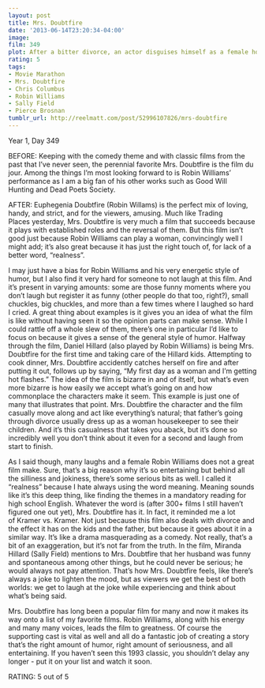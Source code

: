 ```yaml
---
layout: post
title: Mrs. Doubtfire
date: '2013-06-14T23:20:34-04:00'
image: 
film: 349
plot: After a bitter divorce, an actor disguises himself as a female housekeeper to spend secret time with his children held in custody by his ex.
rating: 5
tags:
- Movie Marathon
- Mrs. Doubtfire
- Chris Columbus
- Robin Williams
- Sally Field
- Pierce Brosnan
tumblr_url: http://reelmatt.com/post/52996107826/mrs-doubtfire
---
```


Year 1, Day 349

BEFORE: Keeping with the comedy theme and with classic films from the past that I’ve never seen, the perennial favorite Mrs. Doubtfire is the film du jour. Among the things I’m most looking forward to is Robin Williams’ performance as I am a big fan of his other works such as Good Will Hunting and Dead Poets Society.

AFTER: Euphegenia Doubtfire (Robin Willams) is the perfect mix of loving, handy, and strict, and for the viewers, amusing. Much like Trading Places yesterday, Mrs. Doubtfire is very much a film that succeeds because it plays with established roles and the reversal of them. But this film isn’t good just because Robin Williams can play a woman, convincingly well I might add; it’s also great because it has just the right touch of, for lack of a better word, “realness”.

I may just have a bias for Robin Williams and his very energetic style of humor, but I also find it very hard for someone to not laugh at this film. And it’s present in varying amounts: some are those funny moments where you don’t laugh but register it as funny (other people do that too, right?), small chuckles, big chuckles, and more than a few times where I laughed so hard I cried. A great thing about examples is it gives you an idea of what the film is like without having seen it so the opinion parts can make sense. While I could rattle off a whole slew of them, there’s one in particular I’d like to focus on because it gives a sense of the general style of humor. Halfway through the film, Daniel Hillard (also played by Robin Williams) is being Mrs. Doubtfire for the first time and taking care of the Hillard kids. Attempting to cook dinner, Mrs. Doubtfire accidently catches herself on fire and after putting it out, follows up by saying, “My first day as a woman and I’m getting hot flashes.” The idea of the film is bizarre in and of itself, but what’s even more bizarre is how easily we accept what’s going on and how commonplace the characters make it seem. This example is just one of many that illustrates that point. Mrs. Doubtfire the character and the film casually move along and act like everything’s natural; that father’s going through divorce usually dress up as a woman housekeeper to see their children. And it’s this casualness that takes you aback, but it’s done so incredibly well you don’t think about it even for a second and laugh from start to finish.

As I said though, many laughs and a female Robin Williams does not a great film make. Sure, that’s a big reason why it’s so entertaining but behind all the silliness and jokiness, there’s some serious bits as well. I called it “realness” because I hate always using the word meaning. Meaning sounds like it’s this deep thing, like finding the themes in a mandatory reading for high school English. Whatever the word is (after 300+ films I still haven’t figured one out yet), Mrs. Doubtfire has it. In fact, it reminded me a lot of Kramer vs. Kramer. Not just because this film also deals with divorce and the effect it has on the kids and the father, but because it goes about it in a similar way. It’s like a drama masquerading as a comedy. Not really, that’s a bit of an exaggeration, but it’s not far from the truth. In the film, Miranda Hillard (Sally Field) mentions to Mrs. Doubtfire that her husband was funny and spontaneous among other things, but he could never be serious; he would always not pay attention. That’s how Mrs. Doubtfire feels, like there’s always a joke to lighten the mood, but as viewers we get the best of both worlds: we get to laugh at the joke while experiencing and think about what’s being said.

Mrs. Doubtfire has long been a popular film for many and now it makes its way onto a list of my favorite films. Robin Williams, along with his energy and many many voices, leads the film to greatness. Of course the supporting cast is vital as well and all do a fantastic job of creating a story that’s the right amount of humor, right amount of seriousness, and all entertaining. If you haven’t seen this 1993 classic, you shouldn’t delay any longer - put it on your list and watch it soon.

RATING: 5 out of 5
